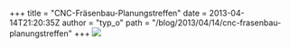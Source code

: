 +++
title = "CNC-Fräsenbau-Planungstreffen"
date = 2013-04-14T21:20:35Z
author = "typ_o"
path = "/blog/2013/04/14/cnc-frasenbau-planungstreffen"
+++
![](/media/router.jpg)
